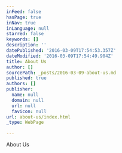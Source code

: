 ```yaml
---
inFeed: false
hasPage: true
inNav: true
inLanguage: null
starred: false
keywords: []
description: ''
datePublished: '2016-03-09T17:54:53.357Z'
dateModified: '2016-03-09T17:54:49.904Z'
title: About Us
author: []
sourcePath: _posts/2016-03-09-about-us.md
published: true
authors: []
publisher:
  name: null
  domain: null
  url: null
  favicon: null
url: about-us/index.html
_type: WebPage

---
```

About Us